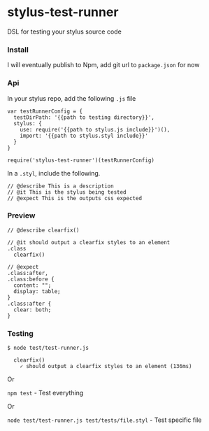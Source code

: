 # stylus-test-runner

DSL for testing your stylus source code

### Install

I will eventually publish to Npm, add git url to `package.json` for now


### Api

In your stylus repo, add the following ```.js``` file

```
var testRunnerConfig = {
  testDirPath: '{{path to testing directory}}',
  stylus: {
    use: require('{{path to stylus.js include}}')(),
    import: '{{path to stylus.styl include}}'
  }
}

require('stylus-test-runner')(testRunnerConfig)
```

In a ```.styl```, include the following.

```
// @describe This is a description
// @it This is the stylus being tested
// @expect This is the outputs css expected
```

### Preview
```
// @describe clearfix()

// @it should output a clearfix styles to an element
.class
  clearfix()

// @expect
.class:after,
.class:before {
  content: "";
  display: table;
}
.class:after {
  clear: both;
}
```

### Testing

```
$ node test/test-runner.js

  clearfix()
    ✓ should output a clearfix styles to an element (136ms)
```

Or

```npm test``` - Test everything

Or

```node test/test-runner.js test/tests/file.styl``` - Test specific file